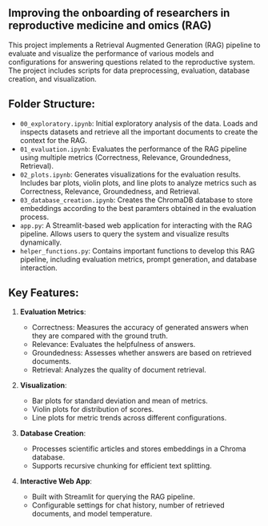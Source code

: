 Improving the onboarding of researchers in reproductive medicine and omics (RAG)
---------------------------------------------

This project implements a Retrieval Augmented Generation (RAG) pipeline to evaluate and visualize the performance of various models and configurations for answering questions related to the reproductive system. The project includes scripts for data preprocessing, evaluation, database creation, and visualization.

Folder Structure:
-----------------
- `00_exploratory.ipynb`: Initial exploratory analysis of the data. Loads and inspects datasets and retrieve all the important documents to create the context for the RAG.
- `01_evaluation.ipynb`: Evaluates the performance of the RAG pipeline using multiple metrics (Correctness, Relevance, Groundedness, Retrieval).
- `02_plots.ipynb`: Generates visualizations for the evaluation results. Includes bar plots, violin plots, and line plots to analyze metrics such as Correctness, Relevance, Groundedness, and Retrieval.
- `03_database_creation.ipynb`: Creates the ChromaDB database to store embeddings according to the best paramters obtained in the evaluation process.
- `app.py`: A Streamlit-based web application for interacting with the RAG pipeline. Allows users to query the system and visualize results dynamically.
- `helper_functions.py`: Contains important functions to develop this RAG pipeline, including evaluation metrics, prompt generation, and database interaction.

Key Features:
-------------
1. **Evaluation Metrics**:
   - Correctness: Measures the accuracy of generated answers when they are compared with the ground truth.
   - Relevance: Evaluates the helpfulness of answers.
   - Groundedness: Assesses whether answers are based on retrieved documents.
   - Retrieval: Analyzes the quality of document retrieval.

2. **Visualization**:
   - Bar plots for standard deviation and mean of metrics.
   - Violin plots for distribution of scores.
   - Line plots for metric trends across different configurations.

3. **Database Creation**:
   - Processes scientific articles and stores embeddings in a Chroma database.
   - Supports recursive chunking for efficient text splitting.

4. **Interactive Web App**:
   - Built with Streamlit for querying the RAG pipeline.
   - Configurable settings for chat history, number of retrieved documents, and model temperature.
